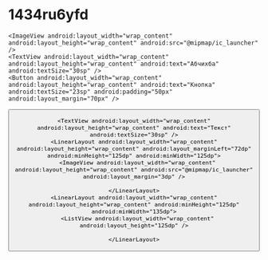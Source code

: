 # 1434ru6yfd



<?xml version="1.0" encoding="utf-8"?>

<LinearLayout android:layout_width="match_parent" android:layout_height="match_parent" android:orientation="vertical" xmlns:android="http://schemas.android.com/apk/res/android">
  <LinearLayout android:layout_width="match_parent" android:layout_height="200dp">

    <ImageView android:layout_width="wrap_content" android:layout_height="wrap_content" android:src="@mipmap/ic_launcher" />
    <TextView android:layout_width="wrap_content" android:layout_height="wrap_content" android:text="Абчихба" android:textSize="30sp" />
    <Button android:layout_width="wrap_content" android:layout_height="wrap_content" android:text="Кнопка" android:textSize="23sp" android:padding="50px" android:layout_margin="70px" />

  </LinearLayout>
  <Button android:layout_width="wrap_content" android:layout_height="wrap_content" android:text="3123" />
  <TextView android:layout_width="wrap_content" android:layout_height="wrap_content" android:text="Текст какой-то" />
  <LinearLayout android:layout_width="match_parent" android:layout_height="200dp">
    <TextView android:layout_width="wrap_content" android:layout_height="wrap_content" android:text="23312424524" android:textSize="26dp" />
    <ImageView android:layout_width="wrap_content" android:layout_height="wrap_content" android:src="@mipmap/ic_launcher" android:layout_margin="3dp" />
  </LinearLayout>

  <LinearLayout android:layout_width="wrap_content" android:layout_height="wrap_content" android:minHeight="125dp" android:minWidth="410dp">

    <TextView android:layout_width="wrap_content" android:layout_height="wrap_content" android:text="Текст" android:textSize="30sp" />
    <LinearLayout android:layout_width="wrap_content" android:layout_height="wrap_content" android:layout_marginLeft="72dp" android:minHeight="125dp" android:minWidth="125dp">
      <ImageView android:layout_width="wrap_content" android:layout_height="wrap_content" android:src="@mipmap/ic_launcher" android:layout_margin="3dp" />

    </LinearLayout>
    <LinearLayout android:layout_width="wrap_content" android:layout_height="wrap_content" android:minHeight="125dp" android:minWidth="135dp">
      <ListView android:layout_width="wrap_content" android:layout_height="125dp" />

    </LinearLayout>
  </LinearLayout>
  <LinearLayout android:layout_width="match_parent" android:layout_height="match_parent">
    <Switch android:layout_width="wrap_content" android:layout_height="wrap_content" />
    <ImageView android:layout_width="wrap_content" android:layout_height="wrap_content" android:src="@mipmap/ic_launcher" android:layout_margin="3dp" />
  </LinearLayout>

</LinearLayout>
